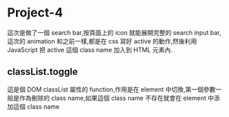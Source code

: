 # Project-4

這次是做了一個 search bar,按頁面上的 icon 就能展開完整的 search input bar,這次的 animation 和之前一樣,都是在 css 寫好 active 的動作,然後利用 JavaScript 把 active 這個 class name 加入到 HTML 元素內.

## classList.toggle

這是個 DOM classList 屬性的 function,作用是在 element 中切換,第一個參數一般是作為刪除的 class name,如果這個 class name 不存在就會在 element 中添加這個 class name
